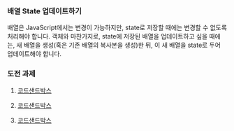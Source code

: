 ### 배열 State 업데이트하기

배열은 JavaScript에서는 변경이 가능하지만, state로 저장할 때에는 변경할 수 없도록 처리해야 합니다. 객체와 마찬가지로, state에 저장된 배열을 업데이트하고 싶을 때에는, 새 배열을 생성(혹은 기존 배열의 복사본을 생성)한 뒤, 이 새 배열을 state로 두어 업데이트해야 합니다.

### 도전 과제

1. [코드샌드박스](https://codesandbox.io/p/sandbox/react-dev-forked-56w9rt?file=%2Fsrc%2FApp.js%3A28%2C27)

2. [코드샌드박스](https://codesandbox.io/p/sandbox/react-dev-y9yttz?file=%2Fsrc%2FApp.js&utm_medium=sandpack)

3. [코드샌드박스](https://codesandbox.io/p/sandbox/react-dev-6hs78d?file=%2Fsrc%2FApp.js&utm_medium=sandpack)
